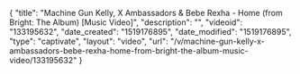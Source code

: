 {
    "title": "Machine Gun Kelly, X Ambassadors & Bebe Rexha - Home (from Bright: The Album) [Music Video]",
    "description": "",
    "videoid": "133195632",
    "date_created": "1519176895",
    "date_modified": "1519176895",
    "type": "captivate",
    "layout": "video",
    "url": "\/v\/machine-gun-kelly-x-ambassadors-bebe-rexha-home-from-bright-the-album-music-video\/133195632"
}